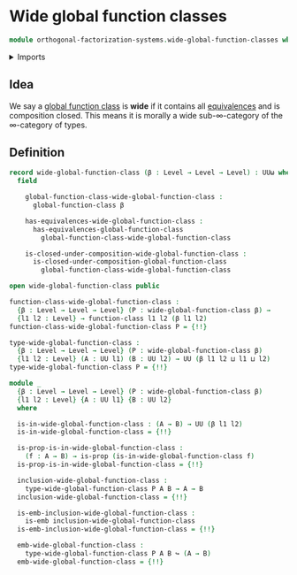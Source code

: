 # Wide global function classes

```agda
module orthogonal-factorization-systems.wide-global-function-classes where
```

<details><summary>Imports</summary>

```agda
open import foundation.cartesian-product-types
open import foundation.dependent-pair-types
open import foundation.embeddings
open import foundation.function-types
open import foundation.propositions
open import foundation.universe-levels

open import orthogonal-factorization-systems.function-classes
open import orthogonal-factorization-systems.global-function-classes
```

</details>

## Idea

We say a
[global function class](orthogonal-factorization-systems.function-classes.md) is
**wide** if it contains all [equivalences](foundation-core.equivalences.md) and
is composition closed. This means it is morally a wide sub-∞-category of the
∞-category of types.

## Definition

```agda
record wide-global-function-class (β : Level → Level → Level) : UUω where
  field

    global-function-class-wide-global-function-class :
      global-function-class β

    has-equivalences-wide-global-function-class :
      has-equivalences-global-function-class
        global-function-class-wide-global-function-class

    is-closed-under-composition-wide-global-function-class :
      is-closed-under-composition-global-function-class
        global-function-class-wide-global-function-class

open wide-global-function-class public

function-class-wide-global-function-class :
  {β : Level → Level → Level} (P : wide-global-function-class β) →
  {l1 l2 : Level} → function-class l1 l2 (β l1 l2)
function-class-wide-global-function-class P = {!!}

type-wide-global-function-class :
  {β : Level → Level → Level} (P : wide-global-function-class β)
  {l1 l2 : Level} (A : UU l1) (B : UU l2) → UU (β l1 l2 ⊔ l1 ⊔ l2)
type-wide-global-function-class P = {!!}

module _
  {β : Level → Level → Level} (P : wide-global-function-class β)
  {l1 l2 : Level} {A : UU l1} {B : UU l2}
  where

  is-in-wide-global-function-class : (A → B) → UU (β l1 l2)
  is-in-wide-global-function-class = {!!}

  is-prop-is-in-wide-global-function-class :
    (f : A → B) → is-prop (is-in-wide-global-function-class f)
  is-prop-is-in-wide-global-function-class = {!!}

  inclusion-wide-global-function-class :
    type-wide-global-function-class P A B → A → B
  inclusion-wide-global-function-class = {!!}

  is-emb-inclusion-wide-global-function-class :
    is-emb inclusion-wide-global-function-class
  is-emb-inclusion-wide-global-function-class = {!!}

  emb-wide-global-function-class :
    type-wide-global-function-class P A B ↪ (A → B)
  emb-wide-global-function-class = {!!}
```
